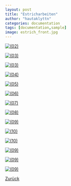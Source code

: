 ```yaml
---
layout: post
title: "Estricharbeiten"
author: "hautaklyttn"
categories: documentation
tags: [documentation,sample]
image: estrich_front.jpg
---
```


<a href="../assets/img/estrich_front.jpg" data-lightbox="Est" data-title="">![(02)](../assets/img/estrich_front.jpg)</a>

<a href="../assets/img/15_03_2020_(1).jpg" data-lightbox="Est" data-title="">![(03)](../assets/img/15_03_2020_(1).jpg)</a>

<a href="../assets/img/15_03_2020_(2).jpg" data-lightbox="Est" data-title="">![(03)](../assets/img/15_03_2020_(2).jpg)</a>

<a href="../assets/img/15_03_2020_(3).jpg" data-lightbox="Est" data-title="">![(04)](../assets/img/15_03_2020_(3).jpg)</a>

<a href="../assets/img/15_03_2020_(4).jpg" data-lightbox="Est" data-title="">![(05)](../assets/img/15_03_2020_(4).jpg)</a>

<a href="../assets/img/15_03_2020_(5).jpg" data-lightbox="Est" data-title="">![(06)](../assets/img/15_03_2020_(5).jpg)</a>

<a href="../assets/img/15_03_2020_(6).jpg" data-lightbox="Est" data-title="">![(07)](../assets/img/15_03_2020_(6).jpg)</a>

<a href="../assets/img/15_03_2020_(7).jpg" data-lightbox="Est" data-title="">![(08)](../assets/img/15_03_2020_(7).jpg)</a>

<a href="../assets/img/15_03_2020_(8).jpg" data-lightbox="Est" data-title="">![(09)](../assets/img/15_03_2020_(8).jpg)</a>

<a href="../assets/img/15_03_2020_(9).jpg" data-lightbox="Est" data-title="">![(10)](../assets/img/15_03_2020_(9).jpg)</a>

<a href="../assets/img/15_03_2020_(10).jpg" data-lightbox="Est" data-title="">![(10)](../assets/img/15_03_2020_(10).jpg)</a>

<a href="../assets/img/15_03_2020_(11).jpg" data-lightbox="Est" data-title="">![(09)](../assets/img/15_03_2020_(11).jpg)</a>

<a href="../assets/img/15_03_2020_(12).jpg" data-lightbox="Est" data-title="">![(09)](../assets/img/15_03_2020_(12).jpg)</a>

<a href="../assets/img/15_03_2020_(13).jpg" data-lightbox="Est" data-title="">![(09)](../assets/img/15_03_2020_(13).jpg)</a>

[Zurück](/hausblog)  
